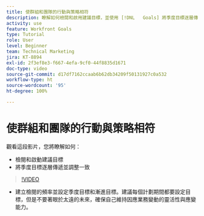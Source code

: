 ```yaml
---
title: 使群組和團隊的行動與策略相符
description: 瞭解如何檢閱和啟用建議目標，並使用 [!DNL   Goals] 將季度目標逐層傳遞再調整一致。
activity: use
feature: Workfront Goals
type: Tutorial
role: User
level: Beginner
team: Technical Marketing
jira: KT-8894
exl-id: 2f3ef8e3-f667-4efa-9cf0-44f8835d1671
doc-type: video
source-git-commit: d17df7162ccaab6b62db34209f50131927c0a532
workflow-type: ht
source-wordcount: '95'
ht-degree: 100%

---
```


# 使群組和團隊的行動與策略相符

觀看這段影片，您將瞭解如何：

* 檢閱和啟動建議目標
* 將季度目標逐層傳遞並調整一致

>[!VIDEO](https://video.tv.adobe.com/v/3432165/?quality=12&learn=on&enablevpops&captions=chi_hant)

<!--
Pro-tips graphic
-->

* 建立檢閱的頻率並設定季度目標和漸進目標。建議每個計劃期間都要設定目標，但是不要著眼於太遠的未來，確保自己維持因應業務變動的靈活性與應變能力。

